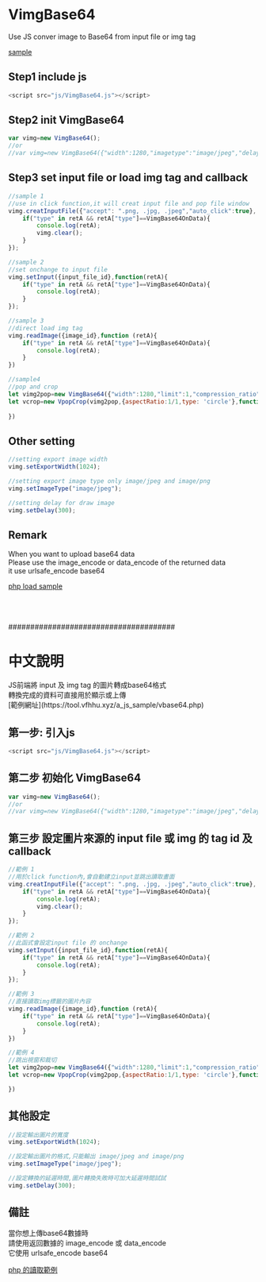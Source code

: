 
<h1>VimgBase64</h1>
Use JS conver image to Base64 from input file or img tag 

[sample](https://tool.vfhhu.xyz/a_js_sample/vbase64.php)
<h2>
Step1 include js
</h2>

``````js
<script src="js/VimgBase64.js"></script>
``````


<h2>
Step2 init VimgBase64
</h2>

``````js
var vimg=new VimgBase64();
//or
//var vimg=new VimgBase64({"width":1280,"imagetype":"image/jpeg","delay":300});
``````

<h2>
Step3 set input file or load img tag and callback
</h2>

``````js
//sample 1
//use in click function,it will creat input file and pop file window
vimg.creatInputFile({"accept": ".png, .jpg, .jpeg","auto_click":true}, function (retA){
    if("type" in retA && retA["type"]==VimgBase64OnData){
        console.log(retA);
        vimg.clear();
    }
});

//sample 2
//set onchange to input file
vimg.setInput({input_file_id},function(retA){
    if("type" in retA && retA["type"]==VimgBase64OnData){
        console.log(retA);   
    }
});

//sample 3
//direct load img tag
vimg.readImage({image_id},function (retA){
    if("type" in retA && retA["type"]==VimgBase64OnData){
        console.log(retA);
    }
})

//sample4
//pop and crop
let vimg2pop=new VimgBase64({"width":1280,"limit":1,"compression_ratio":0.8});
let vcrop=new VpopCrop(vimg2pop,{aspectRatio:1/1,type: 'circle'},function(img){
    
})
``````

<h2>
Other setting
</h2>

``````js
//setting export image width
vimg.setExportWidth(1024);

//setting export image type only image/jpeg and image/png
vimg.setImageType("image/jpeg");

//setting delay for draw image
vimg.setDelay(300);
``````
<h2>
Remark
</h2>
When you want to upload base64 data
<br>
Please use the image_encode or data_encode of the returned data
<br>
it use urlsafe_encode base64
<br>

[php load sample](https://github.com/vfhhu/VimgBase64/blob/master/sample.php)

<br><br><br>
######################################
<h1>中文說明</h1>
JS前端將 input 及 img tag 的圖片轉成base64格式
<br>
轉換完成的資料可直接用於顯示或上傳
<br>
[範例網址](https://tool.vfhhu.xyz/a_js_sample/vbase64.php)
<h2>
第一步: 引入js
</h2>

``````js
<script src="js/VimgBase64.js"></script>
``````

<h2>
第二步 初始化 VimgBase64
</h2>

``````js
var vimg=new VimgBase64();
//or
//var vimg=new VimgBase64({"width":1280,"imagetype":"image/jpeg","delay":300});
``````

<h2>
第三步 設定圖片來源的 input file 或 img 的 tag id 及callback
</h2>

``````js
//範例 1
//用於click function內,會自動建立input並跳出讀取畫面
vimg.creatInputFile({"accept": ".png, .jpg, .jpeg","auto_click":true}, function (retA){
    if("type" in retA && retA["type"]==VimgBase64OnData){
        console.log(retA);
        vimg.clear();
    }
});

//範例 2
//此函式會設定input file 的 onchange
vimg.setInput({input_file_id},function(retA){
    if("type" in retA && retA["type"]==VimgBase64OnData){
        console.log(retA);   
    }
});

//範例 3
//直接讀取img標籤的圖片內容
vimg.readImage({image_id},function (retA){    
    if("type" in retA && retA["type"]==VimgBase64OnData){
        console.log(retA);
    }
})

//範例 4
//跳出視窗和裁切
let vimg2pop=new VimgBase64({"width":1280,"limit":1,"compression_ratio":0.8});
let vcrop=new VpopCrop(vimg2pop,{aspectRatio:1/1,type: 'circle'},function(img){

})
``````

<h2>
其他設定
</h2>

``````js
//設定輸出圖片的寬度
vimg.setExportWidth(1024);

//設定輸出圖片的格式,只能輸出 image/jpeg and image/png
vimg.setImageType("image/jpeg");

//設定轉換的延遲時間,圖片轉換失敗時可加大延遲時間試試
vimg.setDelay(300);
``````

<h2>
備註
</h2>
當你想上傳base64數據時
<br>
請使用返回數據的 image_encode 或 data_encode
<br>
它使用 urlsafe_encode base64
<br>

[php 的讀取範例](https://github.com/vfhhu/VimgBase64/blob/master/sample.php)

